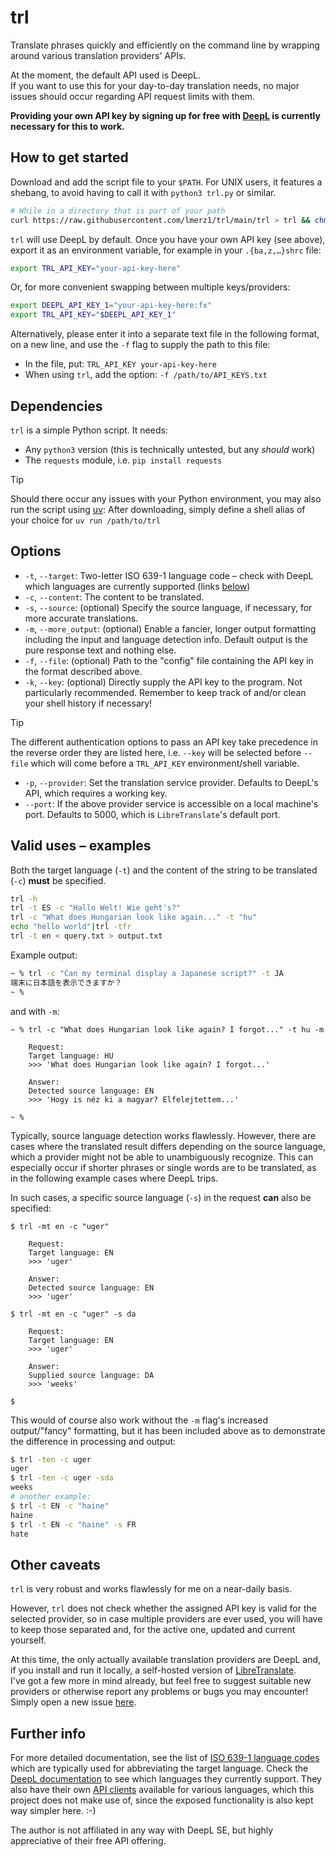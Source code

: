 # trl

Translate phrases quickly and efficiently on the command line by wrapping around
various translation providers' APIs.

At the moment, the default API used is DeepL.  
If you want to use this for your day-to-day translation needs, no major issues
should occur regarding API request limits with them.

**Providing your own API key by signing up for free with
[DeepL](https://www.deepl.com/en/pro-api?cta=header-pro-api/)
is currently necessary for this to work.**


## How to get started

Download and add the script file to your `$PATH`. For UNIX users, it features a
shebang, to avoid having to call it with `python3 trl.py` or similar.

```sh
# While in a directory that is part of your path
curl https://raw.githubusercontent.com/lmerz1/trl/main/trl > trl && chmod +x trl
```

`trl` will use DeepL by default.
Once you have your own API key (see above), export it as an environment
variable, for example in your `.{ba,z,…}shrc` file:

```sh
export TRL_API_KEY="your-api-key-here"
```
Or, for more convenient swapping between multiple keys/providers:
```sh
export DEEPL_API_KEY_1="your-api-key-here:fx"
export TRL_API_KEY="$DEEPL_API_KEY_1"
```

Alternatively, please enter it into a separate text file in the following
format, on a new line, and use the `-f` flag to supply the path to this file:
- In the file, put: `TRL_API_KEY your-api-key-here`
- When using `trl`, add the option: `-f /path/to/API_KEYS.txt`


## Dependencies

`trl` is a simple Python script. It needs:
- Any `python3` version (this is technically untested, but any _should_ work)
- The `requests` module, i.e. `pip install requests`

> [!TIP]  
> Should there occur any issues with your Python environment,
> you may also run the script using [uv](https://docs.astral.sh/uv/):
> After downloading, simply define a shell alias of your choice for
> `uv run /path/to/trl`


## Options

- `-t`, `--target`: Two-letter ISO 639-1 language code – check with DeepL which
  languages are currently supported (links [below](#further-info))
- `-c`, `--content`: The content to be translated.
- `-s`, `--source`: (optional) Specify the source language, if necessary, for
  more accurate translations.
- `-m`, `--more_output`: (optional) Enable a fancier, longer output formatting
  including the input and language detection info. Default output is the pure
  response text and nothing else.
- `-f`, `--file`: (optional) Path to the "config" file containing the API key in
  the format described above.
- `-k`, `--key`: (optional) Directly supply the API key to the program. Not
  particularly recommended. Remember to keep track of and/or clean your shell
  history if necessary!

> [!TIP]  
> The different authentication options to pass an API key take precedence in
> the reverse order they are listed here, i.e. `--key` will be selected before
> `--file` which will come before a `TRL_API_KEY` environment/shell variable.

- `-p`, `--provider`: Set the translation service provider. Defaults to DeepL's
  API, which requires a working key.
- `--port`: If the above provider service is accessible on a local machine's
  port. Defaults to 5000, which is `LibreTranslate`'s default port.


## Valid uses – examples

Both the target language (`-t`) and the content of the string to be translated
(`-c`) **must** be specified.

```sh
trl -h
trl -t ES -c "Hallo Welt! Wie geht's?"
trl -c "What does Hungarian look like again..." -t "hu"
echo "hello world"|trl -tfr
trl -t en < query.txt > output.txt
```


Example output:

```sh
~ % trl -c "Can my terminal display a Japanese script?" -t JA
端末に日本語を表示できますか？ 
~ % 
```

and with `-m`:

```
~ % trl -c "What does Hungarian look like again? I forgot..." -t hu -m

    Request:
    Target language: HU
    >>> 'What does Hungarian look like again? I forgot...'

    Answer:
    Detected source language: EN
    >>> 'Hogy is néz ki a magyar? Elfelejtettem...'

~ % 
```

Typically, source language detection works flawlessly.
However, there are cases where the translated result differs depending on the
source language, which a provider might not be able to unambiguously
recognize.
This can especially occur if shorter phrases or single words are to be
translated, as in the following example cases where DeepL trips. 

In such cases, a specific source language (`-s`) in the request **can** also be specified:

```
$ trl -mt en -c "uger"     

    Request:
    Target language: EN
    >>> 'uger'

    Answer:
    Detected source language: EN
    >>> 'uger'

$ trl -mt en -c "uger" -s da

    Request:
    Target language: EN
    >>> 'uger'

    Answer:
    Supplied source language: DA
    >>> 'weeks'

$
```

This would of course also work without the `-m` flag's increased output/"fancy"
formatting, but it has been included above as to demonstrate the difference in
processing and output:

```sh
$ trl -ten -c uger  
uger
$ trl -ten -c uger -sda
weeks
# another example:
$ trl -t EN -c "haine"                          
haine
$ trl -t EN -c "haine" -s FR
hate
```


## Other caveats

`trl` is very robust and works flawlessly for me on a near-daily basis.  

However, `trl` does not check whether the assigned API key is valid for the
selected provider, so in case multiple providers are ever used, you will have to
keep those separated and, for the active one, updated and current yourself.

At this time, the only actually available translation providers are DeepL and,
if you install and run it locally, a self-hosted version of
[LibreTranslate](https://docs.libretranslate.com/).  
I've got a few more in mind already, but feel free to suggest suitable new
providers or otherwise report any problems or bugs you may encounter!
Simply open a new issue [here](https://github.com/lmerz1/trl/issues/new).


## Further info

For more detailed documentation, see the list of
[ISO 639-1 language codes](https://en.wikipedia.org/wiki/List_of_ISO_639-1_codes)
which are typically used for abbreviating the target language.
Check the [DeepL documentation](https://www.deepl.com/en/docs-api/introduction/)
to see which languages they currently support.
They also have their own [API clients](https://www.github.com/deeplcom/)
available for various languages, which this project does not make use of, since
the exposed functionality is also kept way simpler here. :-)

The author is not affiliated in any way with DeepL SE, but highly appreciative
of their free API offering.

